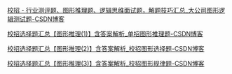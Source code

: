 [校招 - 行业测评题、图形推理题、逻辑思维面试题，解题技巧汇总_大公司图形逻辑测试题-CSDN博客](https://blog.csdn.net/sinat_42483341/article/details/107701369)

[校招选择题汇总【图形推理(1)】含答案解析_单招图形推理题-CSDN博客](https://blog.csdn.net/u010189239/article/details/89288615)

[校招选择题汇总【图形推理(2)】含答案解析_校招图形选择题-CSDN博客](https://blog.csdn.net/u010189239/article/details/89298642)

[校招选择题汇总【图形推理(3)】含答案解析_校招图形规律题-CSDN博客](https://blog.csdn.net/u010189239/article/details/89352924)